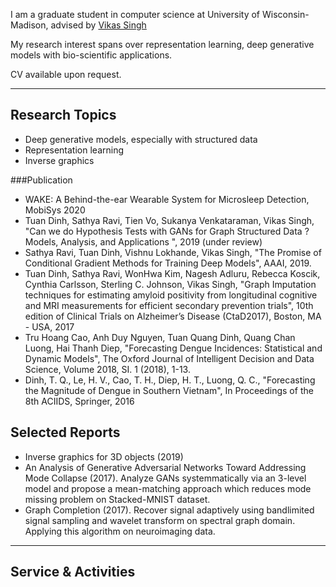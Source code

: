 I am a graduate student in computer science at University of Wisconsin-Madison, advised by [Vikas Singh](https://www.biostat.wisc.edu/~vsingh/)

My research interest spans over representation learning, deep generative models with bio-scientific applications.

CV available upon request.

---

## Research Topics
* Deep generative models, especially with structured data
* Representation learning
* Inverse graphics

###Publication
* WAKE: A Behind-the-ear Wearable System for Microsleep Detection, MobiSys 2020
* Tuan Dinh, Sathya Ravi, Tien Vo, Sukanya Venkataraman, Vikas Singh, "Can we do Hypothesis Tests with GANs for Graph Structured Data ? Models, Analysis, and Applications ",  2019 (under review)
* Sathya Ravi, Tuan Dinh, Vishnu Lokhande, Vikas Singh, "The Promise of Conditional Gradient Methods for Training Deep Models", AAAI, 2019.
* Tuan Dinh, Sathya Ravi, WonHwa Kim, Nagesh Adluru, Rebecca Koscik, Cynthia Carlsson, Sterling C. Johnson, Vikas Singh, "Graph Imputation techniques for estimating amyloid positivity from longitudinal cognitive and MRI measurements for efficient secondary prevention trials", 10th edition of Clinical Trials on Alzheimer’s Disease (CtaD2017), Boston, MA - USA, 2017
* Tru Hoang Cao, Anh Duy Nguyen, Tuan Quang Dinh, Quang Chan Luong, Hai Thanh Diep, "Forecasting Dengue Incidences: Statistical and Dynamic Models", The Oxford Journal of Intelligent Decision and Data Science, Volume 2018, SI. 1 (2018), 1-13.
* Dinh, T. Q., Le, H. V., Cao, T. H., Diep, H. T., Luong, Q. C., "Forecasting the Magnitude of Dengue in Southern Vietnam", In Proceedings of the 8th ACIIDS, Springer, 2016

## Selected Reports
* Inverse graphics for 3D objects (2019)
* An Analysis of Generative Adversarial Networks Toward Addressing Mode Collapse (2017). Analyze GANs systemmatically via an 3-level model and propose a mean-matching approach which reduces mode missing problem on Stacked-MNIST dataset.
* Graph Completion (2017). Recover signal adaptively using bandlimited signal sampling and wavelet transform on spectral graph domain. Applying this algorithm on neuroimaging data.

----
## Service & Activities
